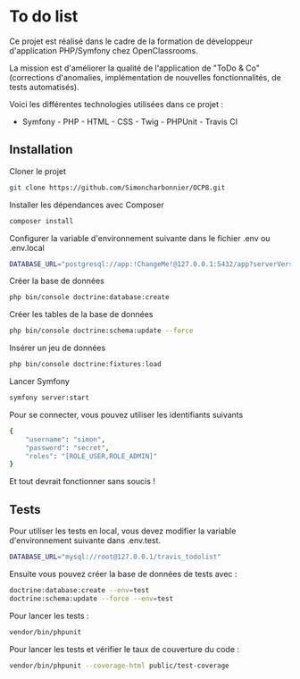 # To do list

Ce projet est réalisé dans le cadre de la formation de développeur d'application PHP/Symfony chez OpenClassrooms.

La mission est d'améliorer la qualité de l'application de "ToDo & Co" (corrections d'anomalies, implémentation de nouvelles fonctionnalités, de tests automatisés).

Voici les différentes technologies utilisées dans ce projet :
-   Symfony - PHP - HTML - CSS - Twig - PHPUnit - Travis CI


## Installation

Cloner le projet

```bash
git clone https://github.com/Simoncharbonnier/OCP8.git
```

Installer les dépendances avec Composer

```bash
composer install
```

Configurer la variable d'environnement suivante dans le fichier .env ou .env.local

```bash
DATABASE_URL="postgresql://app:!ChangeMe!@127.0.0.1:5432/app?serverVersion=14&charset=utf8"
```

Créer la base de données

```bash
php bin/console doctrine:database:create
```

Créer les tables de la base de données

```bash
php bin/console doctrine:schema:update --force
```

Insérer un jeu de données

```bash
php bin/console doctrine:fixtures:load
```

Lancer Symfony

```bash
symfony server:start
```

Pour se connecter, vous pouvez utiliser les identifiants suivants

```bash
{
    "username": "simon",
    "password": "secret",
    "roles": "[ROLE_USER,ROLE_ADMIN]"
}
```

Et tout devrait fonctionner sans soucis !


## Tests

Pour utiliser les tests en local, vous devez modifier la variable d'environnement suivante dans .env.test.

```bash
DATABASE_URL="mysql://root@127.0.0.1/travis_todolist"
```

Ensuite vous pouvez créer la base de données de tests avec :

```bash
doctrine:database:create --env=test
doctrine:schema:update --force --env=test
```

Pour lancer les tests :

```bash
vendor/bin/phpunit
```

Pour lancer les tests et vérifier le taux de couverture du code :

```bash
vendor/bin/phpunit --coverage-html public/test-coverage
```
